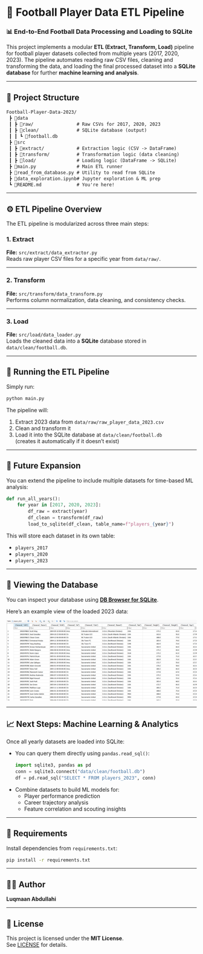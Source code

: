 # 🧱 Football Player Data ETL Pipeline

### 📊 End-to-End Football Data Processing and Loading to SQLite

This project implements a modular **ETL (Extract, Transform, Load)** pipeline for football player datasets collected from multiple years (2017, 2020, 2023). The pipeline automates reading raw CSV files, cleaning and transforming the data, and loading the final processed dataset into a **SQLite database** for further **machine learning and analysis**.

---

## 📂 Project Structure

```
Football-Player-Data-2023/
 ┣ 📂data
 ┃ ┣ 📂raw/                # Raw CSVs for 2017, 2020, 2023
 ┃ ┣ 📂clean/              # SQLite database (output)
 ┃ ┃ ┗ 📜football.db
 ┣ 📂src
 ┃ ┣ 📂extract/            # Extraction logic (CSV -> DataFrame)
 ┃ ┣ 📂transform/          # Transformation logic (data cleaning)
 ┃ ┣ 📂load/               # Loading logic (DataFrame -> SQLite)
 ┣ 📜main.py               # Main ETL runner
 ┣ 📜read_from_database.py # Utility to read from SQLite
 ┣ 📜data_exploration.ipynb# Jupyter exploration & ML prep
 ┗ 📜README.md             # You're here!
```

---

## ⚙️ ETL Pipeline Overview

The ETL pipeline is modularized across three main steps:

### 1. **Extract**
**File:** `src/extract/data_extractor.py`  
Reads raw player CSV files for a specific year from `data/raw/`.

---

### 2. **Transform**
**File:** `src/transform/data_transform.py`  
Performs column normalization, data cleaning, and consistency checks.

---

### 3. **Load**
**File:** `src/load/data_loader.py`  
Loads the cleaned data into a **SQLite** database stored in `data/clean/football.db`.

---

## 🚀 Running the ETL Pipeline

Simply run:

```bash
python main.py
```

The pipeline will:
1. Extract 2023 data from `data/raw/raw_player_data_2023.csv`
2. Clean and transform it
3. Load it into the SQLite database at `data/clean/football.db`  
   (creates it automatically if it doesn’t exist)

---

## 🧠 Future Expansion

You can extend the pipeline to include multiple datasets for time-based ML analysis:

```python
def run_all_years():
    for year in [2017, 2020, 2023]:
        df_raw = extract(year)
        df_clean = transform(df_raw)
        load_to_sqlite(df_clean, table_name=f"players_{year}")
```

This will store each dataset in its own table:
- `players_2017`
- `players_2020`
- `players_2023`

---

## 🧾 Viewing the Database

You can inspect your database using **[DB Browser for SQLite](https://sqlitebrowser.org/)**.

Here’s an example view of the loaded 2023 data:

![Screenshot: DB Browser showing `players_2023` table](screenshots/dbBrowser.png)

---

## 📈 Next Steps: Machine Learning & Analytics

Once all yearly datasets are loaded into SQLite:
- You can query them directly using `pandas.read_sql()`:
  ```python
  import sqlite3, pandas as pd
  conn = sqlite3.connect("data/clean/football.db")
  df = pd.read_sql("SELECT * FROM players_2023", conn)
  ```
- Combine datasets to build ML models for:
  - Player performance prediction
  - Career trajectory analysis
  - Feature correlation and scouting insights

---

## 🧰 Requirements

Install dependencies from `requirements.txt`:

```bash
pip install -r requirements.txt
```

---

## 🧑‍💻 Author
**Luqmaan Abdullahi**  

---

## 📜 License
This project is licensed under the **MIT License**.  
See [LICENSE](LICENSE) for details.
